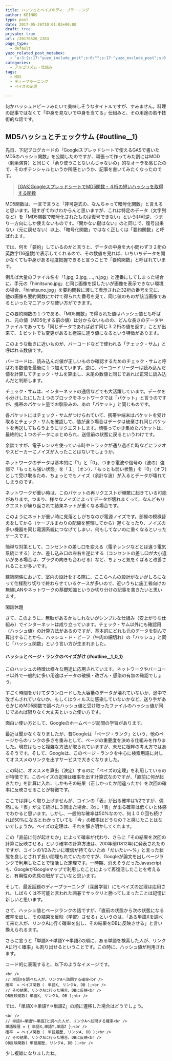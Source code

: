 ```yaml
---
title: ハッシュとベイズのディープラーニング
author: KEINOS
type: post
date: 2017-05-26T10:01:03+00:00
draft: true
private: true
url: /20170526_2383
page_type:
  - default
yuzo_related_post_metabox:
  - 'a:3:{s:17:"yuzo_include_post";s:0:"";s:17:"yuzo_exclude_post";s:0:"";s:21:"yuzo_disabled_related";s:1:"0";}'
categories:
  - アルゴリズム・仕組み
tags:
  - MD5
  - ディープラーニング
  - ベイズの定理

---
```

何かハッシュドビーフみたいで美味しそうなタイトルですが、すみません。料理の記事ではなくて「中身を見ないで中身を当てる」仕組みと、その用途の若干技術的な話です。

## MD5ハッシュとチェックサム {#outline__1}

先日、下記ブログカードの「Googleスプレッドシートで使えるGASで書いたMD5のハッシュ関数」を公開したのですが、頑張って作ってみた割にはMOD（剰余演算）と同じく「余り使うことないんじゃないの」的なオーラを感じたので、そのポテンシャルというか所感というか、記事を書いてみたくなったのです。

<blockquote class="wp-embedded-content" data-secret="vq2gaTfMDM">
  <p>
    <a href="https://blog.keinos.com/20170526_2356">[GAS]GoogleスプレッドシートでMD5関数・４桁の短いハッシュを取得する関数</a>
  </p>
</blockquote>

<iframe class="wp-embedded-content" sandbox="allow-scripts" security="restricted" style="position: absolute; clip: rect(1px, 1px, 1px, 1px);" src="https://blog.keinos.com/20170526_2356/embed#?secret=vq2gaTfMDM" data-secret="vq2gaTfMDM" width="600" height="338" title="&#8220;[GAS]GoogleスプレッドシートでMD5関数・４桁の短いハッシュを取得する関数&#8221; &#8212; KEINOS™の日記" frameborder="0" marginwidth="0" marginheight="0" scrolling="no"></iframe>

MD5関数は、一言で言うと「非可逆式の、なんちゃって暗号化関数」と言えると思います。短すぎてわけわからんと思いますが、これは特定のデータ（文字列など）を「MD5関数で暗号化されたものは復号できない」という非可逆、つまり一方向にしか使えないものです。『開かない鍵はない』のと同じで、復号出来ない（元に戻せない）以上、「暗号化関数」ではなく正しくは「要約関数」と呼ばれます。

では、何を「要約」しているのかと言うと、データの中身を大小問わず３２桁の英数字(16進数)で表示してくれるので、その数値を見れば、いちいちデータを開かなくても中身がある程度把握できると言うことで「要約関数」と呼ばれています。

例えば大量のファイル名を「1.jpg, 2.jpg, &#8230;, n.jpg」と連番にしてしまった場合に、手元の「himitsuno.jpg」と同じ画像を探したいが画像を表示できない環境の場合、「himitsuno.jpg」を要約関数に渡して表示された32桁の番号を元に、他の画像も要約関数にかけて得られた番号を見て、同じ値のものが該当画像であるといったマニアックな使い方ができます。

この要約関数の１つである、「MD5関数」で得られた値はハッシュ値とも呼ばれ、元の値（MD5化する前の値）は分からないものの、どんな長さのデータやファイルであっても「同じデータであれば必ず同じ３２桁の値を返す」ことが出来て、１ビットでも変更があると極端に違う値になるという特徴があります。

このような動きに近いものが、バーコードなどで使われる「チェック・サム」と呼ばれる数値です。

バーコードは、読み込んだ値が正しいものか確認するためのチェック・サムと呼ばれる数値を最後に１つ加えています。逆に、バーコードリーダーは読み込んだ値を計算してチェック・サムを算出し、末尾の数値と同じであれば正常に読み込んだと判断します。

チェック・サムは、インターネットの通信などでも大活躍しています。データを小分けしたにした１つのブロックをネットワークでは「パケット」と言うのですが、携帯のパケット量でお馴染みの、あの「パケット」と同じものです。

各パケットにはチェック・サムがつけられていて、携帯や端末はパケットを受け取るとチェック・サムを確認して、値が違う場合はデータは破棄され同じパケットを再送してもらうようにリクエストします。頑張ってかき集めたパケットは、最終的に１つのデータにまとめられ、送信前の状態に戻るというわけです。

余談ですが、電子レンジを使っている時やトラックが通り過ぎた時などにラジオやスピーカーにノイズが入ったことはないでしょうか。

ネットワークのデータは基本的に「1」と「0」、つまり電波や信号の（波の）強弱で「もっとも強い状態」を「１」（オン）、「もっとも弱い状態」を「0」（オフ)として受け取るため、ちょっとでもノイズ（余計な波）が入るとデータが壊れてしまうのです。

ネットワークが重い時は、このパケットの再リクエストが頻繁に起きている可能があります。つまり、様々なノイズによってデータが壊れまくって、なんどもリクエストが繰り返されて結果ネットが重くなる場合です。

このようにネットが重い時に見落としがちなのが電源ノイズです。部屋の模様替えをしてから（ケーブルまわりの配線を整理してから）遅くなったり、ノイズの多い機器を同じ電源系統につなげてしまい、何もしてないのに重くなるといったケースです。

簡単な対策として、コンセントの差し口を変える（電子レンジなどとは違う電気系統にする）とか、差し込み口の左右を逆にする（コンセントの差し口が大小違いがある場合は、プラグの向きも合わせる）など、ちょっと気をくばると改善されることが多いです。

建築関係において、室内の設計をする際に、ここらへんの設計がないがしろになって仕様割り切りで終わらせているケースが多いので、近いうちに施工者向けの無線LANやネットワークの基礎知識というか切り分けの記事を書きたいと思います。

閑話休題

さて、このように、無駄があるかもしれないがシンプルな仕組み（安上がりな仕組み）でインターネットは成り立っています。チェック・サム以外にも確認用（ハッシュ値）の計算方法があるのですが、基本的にどれも元のデータを刻んで算出することから、ハッシュ・ド・ビーフ（牛肉の細切れ）の「ハッシュ」と同じ「ハッシュ関数」という言い方が生まれました。

#### ハッシュとページ・ランクのベイズがけ {#outline__1_0_1}

このハッシュの特徴は様々な用途に応用されています。ネットワークやバーコード以外で一般的に多い用途はデータの破損・改ざん・感染の有無の確認でしょう。

すごく時間をかけてダウンロードした大容量のデータが壊れていないか、途中で改ざんされていないか、もしくはウィルスに感染していないかなど、送り手があらかじめMD5関数で調べたハッシュ値と受け取ったファイルのハッシュ値が同じであれば限りなく大丈夫といった使い方です。

面白い使い方として、Googleのホームページ訪問の学習があります。

最近は聞かなくなりましたが、昔Googleは「ページ・ランク」という、他のページからのリンクの多さを重みとして、ページの重要度を決める仕組みを作りました。現在はもっと複雑な方法が取られていますが、未だに根幹の考え方ではあるそうです。そして、Googleは、このページ・ランクを中心に検索用語に対してオススメのリンクを出すサービスで大きくなりました。

この時に、オススメを算出（決定）するのに「ベイズの定理」を利用しているのが特徴です。このベイズの定理は確率を出す計算式なのですが、「直前に何が起きたか」を計算に入れ、しかもその結果（正しかったか間違ったか）を次回の確率に反映させることが特徴です。

ここでは詳しく取り上げませんが、コインの「表」が出る確率は1/2ですが、偶然にも「表」が立て続けに３回出た場合、次に「表」が出る確率は低くいと体感でわかると思います。しかし、一般的な確率は50%なので、何１００回も続ければ50%になるとわかっていても「今」の確率はどうなの？と感じたことはないでしょうか。ベイズの定理は、それを解き明かしてくれます。

この「直前に何が起きたか」によって確率が代わり、さらに「その結果を次回の計算に反映させる」という確率の計算方法は、200年前(1812年)に発表されたのですが、コインの1/2みたいに確信が持てないため「だいたい〜%」と言った状態を良しとされず長い間埋もれていたのですが、Googleが論文を出しページランクで利用したことで復活した定理です。一時期、消えそうだったJavascriptも、GoogleがGoogleマップで利用したことによって再復活したことを考えると、有用性の先見の眼がすごいなと思います。

そして、最近話題のディープラーニング（深層学習）にもベイズの定理は応用され、しばらくは不可能と言われた囲碁でサックリと勝ってしまったことは記憶に新しいと思います。

さて、ハッシュ値とページランクの話ですが、「直前の状態から次の状態になる確率を出し、その結果を反映（学習）させる」というのは、「ある単語Xを調べて来た人が、リンクAに行く確率を出し、その結果をDBに反映させる」と言い換えられるます。

さらに言うと「単語X→単語Y→単語Zの順に、ある単語を検索した人が、リンクAに行く確率」も割り出せるということです。この時に、ハッシュ値が利用されます。

コード的に表現すると、以下のようなイメージです。

    <br />
    // 単語Xを調べた人が、リンクAへ訪問する確率<br />
    確率　= ベイズ関数（　単語X, リンクA, DB );<br />
    // その結果、リンクAに行った場合、DBに反映<br />
    DB反映関数( 単語X, リンクA, DB );<br />
    

では、「単語X→単語Y→単語Z」の順に遷移した場合はどうでしょう。

    <br />
    // 単語X→単語Y→単語Zと調べた人が、リンクAへ訪問する確率<br />
    単語履歴 = { 単語X,単語Y,単語Z };<br />
    確率　= ベイズ関数（　単語履歴, リンクA, DB );<br />
    // その結果、リンクAに行った場合、DBに反映<br />
    DB反映関数( 単語履歴, リンクA, DB );<br />
    

少し複雑になりましたね。